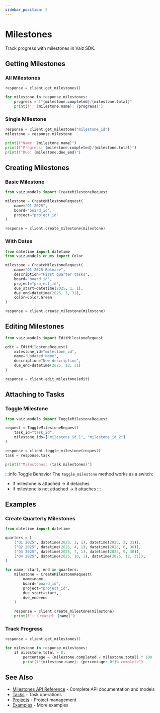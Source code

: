 ```yaml
---
sidebar_position: 5
---
```


# Milestones

Track progress with milestones in Vaiz SDK.

## Getting Milestones

### All Milestones

```python
response = client.get_milestones()

for milestone in response.milestones:
    progress = f"{milestone.completed}/{milestone.total}"
    print(f"📍 {milestone.name}: {progress}")
```

### Single Milestone

```python
response = client.get_milestone("milestone_id")
milestone = response.milestone

print(f"Name: {milestone.name}")
print(f"Progress: {milestone.completed}/{milestone.total}")
print(f"Due: {milestone.due_end}")
```

## Creating Milestones

### Basic Milestone

```python
from vaiz.models import CreateMilestoneRequest

milestone = CreateMilestoneRequest(
    name="Q1 2025",
    board="board_id",
    project="project_id"
)

response = client.create_milestone(milestone)
```

### With Dates

```python
from datetime import datetime
from vaiz.models.enums import Color

milestone = CreateMilestoneRequest(
    name="Q1 2025 Release",
    description="First quarter tasks",
    board="board_id",
    project="project_id",
    due_start=datetime(2025, 1, 1),
    due_end=datetime(2025, 3, 31),
    color=Color.Green
)

response = client.create_milestone(milestone)
```

## Editing Milestones

```python
from vaiz.models import EditMilestoneRequest

edit = EditMilestoneRequest(
    milestone_id="milestone_id",
    name="Updated Name",
    description="New description",
    due_end=datetime(2025, 12, 31)
)

response = client.edit_milestone(edit)
```

## Attaching to Tasks

### Toggle Milestone

```python
from vaiz.models import ToggleMilestoneRequest

request = ToggleMilestoneRequest(
    task_id="task_id",
    milestone_ids=["milestone_id_1", "milestone_id_2"]
)

response = client.toggle_milestone(request)
task = response.task

print(f"Milestones: {task.milestones}")
```

:::info Toggle Behavior
The `toggle_milestone` method works as a switch:
- If milestone is attached → it detaches
- If milestone is not attached → it attaches
:::

## Examples

### Create Quarterly Milestones

```python
from datetime import datetime

quarters = [
    ("Q1 2025", datetime(2025, 1, 1), datetime(2025, 3, 31)),
    ("Q2 2025", datetime(2025, 4, 1), datetime(2025, 6, 30)),
    ("Q3 2025", datetime(2025, 7, 1), datetime(2025, 9, 30)),
    ("Q4 2025", datetime(2025, 10, 1), datetime(2025, 12, 31)),
]

for name, start, end in quarters:
    milestone = CreateMilestoneRequest(
        name=name,
        board="board_id",
        project="project_id",
        due_start=start,
        due_end=end
    )
    
    response = client.create_milestone(milestone)
    print(f"✅ Created: {name}")
```

### Track Progress

```python
response = client.get_milestones()

for milestone in response.milestones:
    if milestone.total > 0:
        percentage = (milestone.completed / milestone.total) * 100
        print(f"{milestone.name}: {percentage:.0f}% complete")
```

## See Also

- [Milestones API Reference](../api-reference/milestones) - Complete API documentation and models
- [Tasks](./tasks) - Task operations
- [Projects](./projects) - Project management
- [Examples](../patterns/introduction) - More examples


